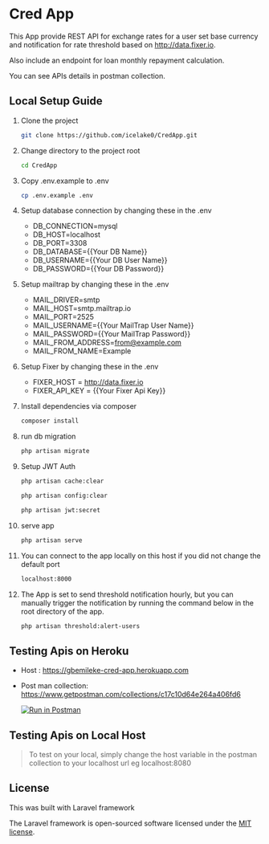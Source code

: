# Cred App

This App provide REST API for exchange rates for a user set base currency and notification for rate threshold based on http://data.fixer.io.

Also include an endpoint for loan monthly repayment calculation.

You can see APIs details in postman collection.

## Local Setup Guide

1) Clone the project
    ```bash
    git clone https://github.com/icelake0/CredApp.git
    ```
2) Change directory to the project root
    ```bash
    cd CredApp
    ```
3) Copy .env.example to .env

    ```bash
    cp .env.example .env
    ```
4) Setup database connection by changing these in the .env
    - DB_CONNECTION=mysql
    - DB_HOST=localhost
    - DB_PORT=3308
    - DB_DATABASE={{Your DB Name}}
    - DB_USERNAME={{Your DB User Name}}
    - DB_PASSWORD={{Your DB Password}}

5) Setup mailtrap by changing these in the .env
    - MAIL_DRIVER=smtp
    - MAIL_HOST=smtp.mailtrap.io
    - MAIL_PORT=2525
    - MAIL_USERNAME={{Your MailTrap User Name}}
    - MAIL_PASSWORD={{Your MailTrap Password}}
    - MAIL_FROM_ADDRESS=from@example.com
    - MAIL_FROM_NAME=Example

6) Setup Fixer by changing these in the .env
    - FIXER_HOST = http://data.fixer.io
    - FIXER_API_KEY = {{Your Fixer Api Key}}

7) Install dependencies via composer

    ```bash
    composer install
    ```

8) run db migration
    ```bash
    php artisan migrate
    ```
9) Setup JWT Auth
     ```bash
   php artisan cache:clear
    ```
     ```bash
    php artisan config:clear
    ```
     ```bash
    php artisan jwt:secret
    ```

10) serve app
    ```bash
    php artisan serve
    ```

11) You can connect to the app locally on this host if you did not change the default port

    ```bash
    localhost:8000
    ```
11) The App is set to send threshold notification hourly, but you can manually trigger the notification by running the command below in the root directory of the app.

    ```bash
    php artisan threshold:alert-users
    ```

## Testing Apis on Heroku

- Host : https://gbemileke-cred-app.herokuapp.com
- Post man collection: https://www.getpostman.com/collections/c17c10d64e264a406fd6

    [![Run in Postman](https://run.pstmn.io/button.svg)](https://app.getpostman.com/run-collection/c17c10d64e264a406fd6)

## Testing Apis on Local Host

> To test on your local, simply change the host variable in the postman collection to your localhost url eg localhost:8080

## License
This was built with Laravel framework

The Laravel framework is open-sourced software licensed under the [MIT license](https://opensource.org/licenses/MIT).